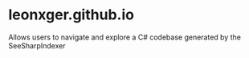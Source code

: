 # leonxger.github.io
 Allows users to navigate and explore a C# codebase generated by the SeeSharpIndexer

